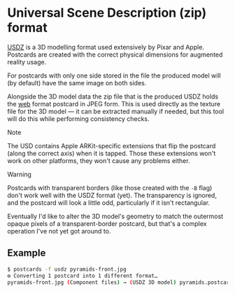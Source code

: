 # Universal Scene Description (zip) format

[USDZ](https://en.wikipedia.org/wiki/Universal_Scene_Description) is a 3D modelling format used extensively by Pixar and Apple. Postcards are created with the correct physical dimensions for augmented reality usage.

For postcards with only one side stored in the file the produced model will (by default) have the same image on both sides.

Alongside the 3D model data the zip file that is the produced USDZ holds the [web](web.md) format postcard in JPEG form. This is used directly as the texture file for the 3D model — it can be extracted manually if needed, but this tool will do this while performing consistency checks.

> [!NOTE]
> The USD contains Apple ARKit-specific extensions that flip the postcard (along the correct axis) when it is tapped. Those these extensions won't work on other platforms, they won't cause any problems either.

> [!WARNING]
> Postcards with transparent borders (like those created with the `-B` flag) don't work well with the USDZ format (yet). The transparency is ignored, and the postcard will look a little odd, particularly if it isn't rectangular.
>
> Eventually I'd like to alter the 3D model's geometry to match the outermost opaque pixels of a transparent-border postcard, but that's a complex operation I've not yet got around to.

## Example

```sh
$ postcards -f usdz pyramids-front.jpg
⚙︎ Converting 1 postcard into 1 different format…
pyramids-front.jpg (Component files) → (USDZ 3D model) pyramids.postcard.usdz
```
